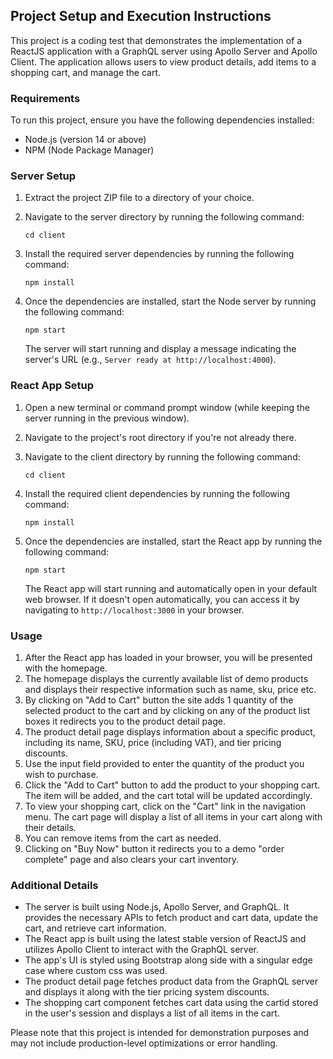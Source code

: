 ## Project Setup and Execution Instructions

This project is a coding test that demonstrates the implementation of a ReactJS application with a GraphQL server using Apollo Server and Apollo Client. The application allows users to view product details, add items to a shopping cart, and manage the cart.

### Requirements

To run this project, ensure you have the following dependencies installed:

- Node.js (version 14 or above)
- NPM (Node Package Manager)

### Server Setup

1. Extract the project ZIP file to a directory of your choice.
2. Navigate to the server directory by running the following command:

   ```
   cd client
   ```
3. Install the required server dependencies by running the following command:

   ```
   npm install
   ```

4. Once the dependencies are installed, start the Node server by running the following command:

   ```
   npm start
   ```

   The server will start running and display a message indicating the server's URL (e.g., `Server ready at http://localhost:4000`).

### React App Setup

1. Open a new terminal or command prompt window (while keeping the server running in the previous window).
2. Navigate to the project's root directory if you're not already there.
3. Navigate to the client directory by running the following command:

   ```
   cd client
   ```

4. Install the required client dependencies by running the following command:

   ```
   npm install
   ```

5. Once the dependencies are installed, start the React app by running the following command:

   ```
   npm start
   ```

   The React app will start running and automatically open in your default web browser. If it doesn't open automatically, you can access it by navigating to `http://localhost:3000` in your browser.

### Usage

1. After the React app has loaded in your browser, you will be presented with the homepage.
2. The homepage displays the currently available list of demo products and displays their respective information such as name, sku, price etc.
3. By clicking on "Add to Cart" button the site adds 1 quantity of the selected product to the cart and by clicking on any of the product list boxes it redirects you to the product detail page.
4. The product detail page displays information about a specific product, including its name, SKU, price (including VAT), and tier pricing discounts.
5. Use the input field provided to enter the quantity of the product you wish to purchase.
6. Click the "Add to Cart" button to add the product to your shopping cart. The item will be added, and the cart total will be updated accordingly.
7. To view your shopping cart, click on the "Cart" link in the navigation menu. The cart page will display a list of all items in your cart along with their details.
8. You can remove items from the cart as needed.
9. Clicking on "Buy Now" button it redirects you to a demo "order complete" page and also clears your cart inventory.

### Additional Details

- The server is built using Node.js, Apollo Server, and GraphQL. It provides the necessary APIs to fetch product and cart data, update the cart, and retrieve cart information.
- The React app is built using the latest stable version of ReactJS and utilizes Apollo Client to interact with the GraphQL server.
- The app's UI is styled using Bootstrap along side with a singular edge case where custom css was used.
- The product detail page fetches product data from the GraphQL server and displays it along with the tier pricing system discounts.
- The shopping cart component fetches cart data using the cartid stored in the user's session and displays a list of all items in the cart.

Please note that this project is intended for demonstration purposes and may not include production-level optimizations or error handling.
